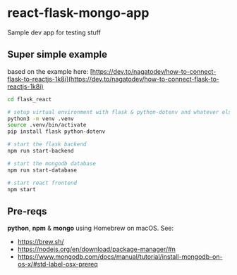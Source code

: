 # react-flask-mongo-app

Sample dev app for testing stuff

## Super simple example

based on the example here: [https://dev.to/nagatodev/how-to-connect-flask-to-reactjs-1k8i](https://dev.to/nagatodev/how-to-connect-flask-to-reactjs-1k8i)

```bash
cd flask_react

# setup virtual environment with flask & python-dotenv and whatever else...
python3 -m venv .venv
source .venv/bin/activate
pip install flask python-dotenv

# start the flask backend
npm run start-backend

# start the mongodb database
npm run start-database

# start react frontend
npm start
```

## Pre-reqs

**python**, **npm** & **mongo** using Homebrew on macOS. See:
- https://brew.sh/
- https://nodejs.org/en/download/package-manager/#n
- https://www.mongodb.com/docs/manual/tutorial/install-mongodb-on-os-x/#std-label-osx-prereq

